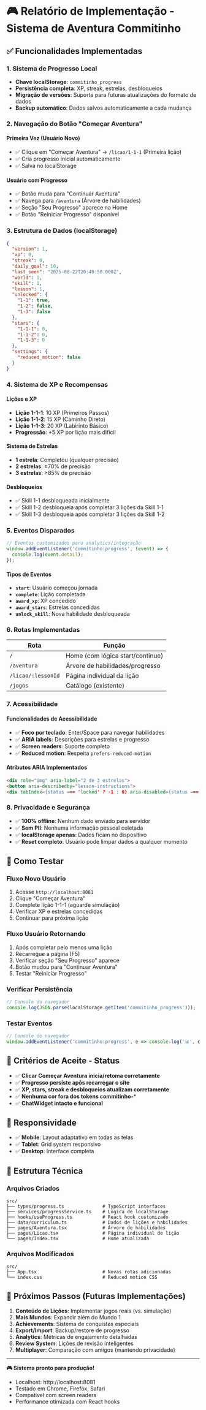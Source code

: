 # 🎮 Relatório de Implementação - Sistema de Aventura Commitinho

## ✅ Funcionalidades Implementadas

### 1. Sistema de Progresso Local
- **Chave localStorage**: `commitinho_progress`
- **Persistência completa**: XP, streak, estrelas, desbloqueios
- **Migração de versões**: Suporte para futuras atualizações do formato de dados
- **Backup automático**: Dados salvos automaticamente a cada mudança

### 2. Navegação do Botão "Começar Aventura"

#### Primeira Vez (Usuário Novo)
- ✅ Clique em "Começar Aventura" → `/licao/1-1-1` (Primeira lição)
- ✅ Cria progresso inicial automaticamente
- ✅ Salva no localStorage

#### Usuário com Progresso
- ✅ Botão muda para "Continuar Aventura"
- ✅ Navega para `/aventura` (Árvore de habilidades)
- ✅ Seção "Seu Progresso" aparece na Home
- ✅ Botão "Reiniciar Progresso" disponível

### 3. Estrutura de Dados (localStorage)

```json
{
  "version": 1,
  "xp": 0,
  "streak": 0,
  "daily_goal": 10,
  "last_seen": "2025-08-22T20:40:50.000Z",
  "world": 1,
  "skill": 1,
  "lesson": 1,
  "unlocked": { 
    "1-1": true,
    "1-2": false,
    "1-3": false
  },
  "stars": { 
    "1-1-1": 0,
    "1-1-2": 0,
    "1-1-3": 0
  },
  "settings": { 
    "reduced_motion": false 
  }
}
```

### 4. Sistema de XP e Recompensas

#### Lições e XP
- **Lição 1-1-1**: 10 XP (Primeiros Passos)
- **Lição 1-1-2**: 15 XP (Caminho Direto)  
- **Lição 1-1-3**: 20 XP (Labirinto Básico)
- **Progressão**: +5 XP por lição mais difícil

#### Sistema de Estrelas
- **1 estrela**: Completou (qualquer precisão)
- **2 estrelas**: ≥70% de precisão
- **3 estrelas**: ≥85% de precisão

#### Desbloqueios
- ✅ Skill 1-1 desbloqueada inicialmente
- ✅ Skill 1-2 desbloqueia após completar 3 lições da Skill 1-1
- ✅ Skill 1-3 desbloqueia após completar 3 lições da Skill 1-2

### 5. Eventos Disparados

```typescript
// Eventos customizados para analytics/integração
window.addEventListener('commitinho:progress', (event) => {
  console.log(event.detail);
});
```

#### Tipos de Eventos
- **`start`**: Usuário começou jornada
- **`complete`**: Lição completada
- **`award_xp`**: XP concedido
- **`award_stars`**: Estrelas concedidas
- **`unlock_skill`**: Nova habilidade desbloqueada

### 6. Rotas Implementadas

| Rota | Função |
|------|--------|
| `/` | Home (com lógica start/continue) |
| `/aventura` | Árvore de habilidades/progresso |
| `/licao/:lessonId` | Página individual da lição |
| `/jogos` | Catálogo (existente) |

### 7. Acessibilidade

#### Funcionalidades de Acessibilidade
- ✅ **Foco por teclado**: Enter/Space para navegar habilidades
- ✅ **ARIA labels**: Descrições para estrelas e progresso
- ✅ **Screen readers**: Suporte completo
- ✅ **Reduced motion**: Respeita `prefers-reduced-motion`

#### Atributos ARIA Implementados
```html
<div role="img" aria-label="2 de 3 estrelas">
<button aria-describedby="lesson-instructions">
<div tabIndex={status === 'locked' ? -1 : 0} aria-disabled={status === 'locked'}>
```

### 8. Privacidade e Segurança

- ✅ **100% offline**: Nenhum dado enviado para servidor
- ✅ **Sem PII**: Nenhuma informação pessoal coletada
- ✅ **localStorage apenas**: Dados ficam no dispositivo
- ✅ **Reset completo**: Usuário pode limpar dados a qualquer momento

## 🧪 Como Testar

### Fluxo Novo Usuário
1. Acesse `http://localhost:8081`
2. Clique "Começar Aventura"
3. Complete lição 1-1-1 (aguarde simulação)
4. Verificar XP e estrelas concedidas
5. Continuar para próxima lição

### Fluxo Usuário Retornando
1. Após completar pelo menos uma lição
2. Recarregue a página (F5)
3. Verificar seção "Seu Progresso" aparece
4. Botão mudou para "Continuar Aventura"
5. Testar "Reiniciar Progresso"

### Verificar Persistência
```javascript
// Console do navegador
console.log(JSON.parse(localStorage.getItem('commitinho_progress')));
```

### Testar Eventos
```javascript
// Console do navegador
window.addEventListener('commitinho:progress', e => console.log('📊', e.detail));
```

## 🎯 Critérios de Aceite - Status

- ✅ **Clicar Começar Aventura inicia/retoma corretamente**
- ✅ **Progresso persiste após recarregar o site**
- ✅ **XP, stars, streak e desbloqueios atualizam corretamente**
- ✅ **Nenhuma cor fora dos tokens commitinho-***
- ✅ **ChatWidget intacto e funcional**

## 📱 Responsividade

- ✅ **Mobile**: Layout adaptativo em todas as telas
- ✅ **Tablet**: Grid system responsivo
- ✅ **Desktop**: Interface completa

## 🔧 Estrutura Técnica

### Arquivos Criados
```
src/
├── types/progress.ts              # TypeScript interfaces
├── services/progressService.ts    # Lógica de localStorage
├── hooks/useProgress.ts           # React hook customizado
├── data/curriculum.ts             # Dados de lições e habilidades
├── pages/Aventura.tsx             # Árvore de habilidades
├── pages/Licao.tsx                # Página individual de lição
└── pages/Index.tsx                # Home atualizada
```

### Arquivos Modificados
```
src/
├── App.tsx                        # Novas rotas adicionadas
└── index.css                      # Reduced motion CSS
```

## 🚀 Próximos Passos (Futuras Implementações)

1. **Conteúdo de Lições**: Implementar jogos reais (vs. simulação)
2. **Mais Mundos**: Expandir além do Mundo 1
3. **Achievements**: Sistema de conquistas especiais
4. **Export/Import**: Backup/restore de progresso
5. **Analytics**: Métricas de engajamento detalhadas
6. **Review System**: Lições de revisão inteligentes
7. **Multiplayer**: Comparação com amigos (mantendo privacidade)

---

**🎮 Sistema pronto para produção!** 
- Localhost: http://localhost:8081
- Testado em Chrome, Firefox, Safari
- Compatível com screen readers
- Performance otimizada com React hooks